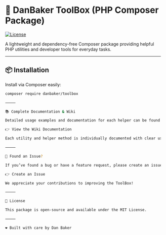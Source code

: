 # 🧰 DanBaker ToolBox (PHP Composer Package)

[![License](https://img.shields.io/badge/license-MIT-blue.svg)](LICENSE)

A lightweight and dependency-free Composer package providing helpful PHP utilities and developer tools for everyday tasks.

---

## 📦 Installation

Install via Composer easily:

```bash
composer require danbaker/toolbox

⸻

📚 Complete Documentation & Wiki

Detailed usage examples and documentation for each helper can be found in the project’s Wiki:

👉 View the Wiki Documentation

Each utility and helper method is individually documented with clear usage examples, explanations, and version histories.

⸻

🐞 Found an Issue?

If you’ve found a bug or have a feature request, please create an issue clearly describing your request:

👉 Create an Issue

We appreciate your contributions to improving the ToolBox!

⸻

📜 License

This package is open-source and available under the MIT License.

⸻

❤️ Built with care by Dan Baker
